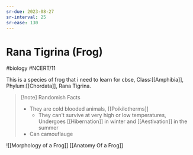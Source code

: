 ```yaml
---
sr-due: 2023-08-27
sr-interval: 25
sr-ease: 130
---
```

# Rana Tigrina (Frog)
#biology #NCERT/11 

This is a species of frog that i need to learn for cbse,
Class:[[Amphibia]], Phylum:[[Chordata]], Rana Tigrina.

> [!note] Randomish Facts
> - They are cold blooded animals, [[Poikilotherms]]
> 	- They can't survive at very high or low temperatures,
> 	  Undergoes [[Hibernation]] in winter and [[Aestivation]] in the summer
> - Can camouflauge

![[Morphology of a Frog]]
[[Anatomy Of a Frog]]